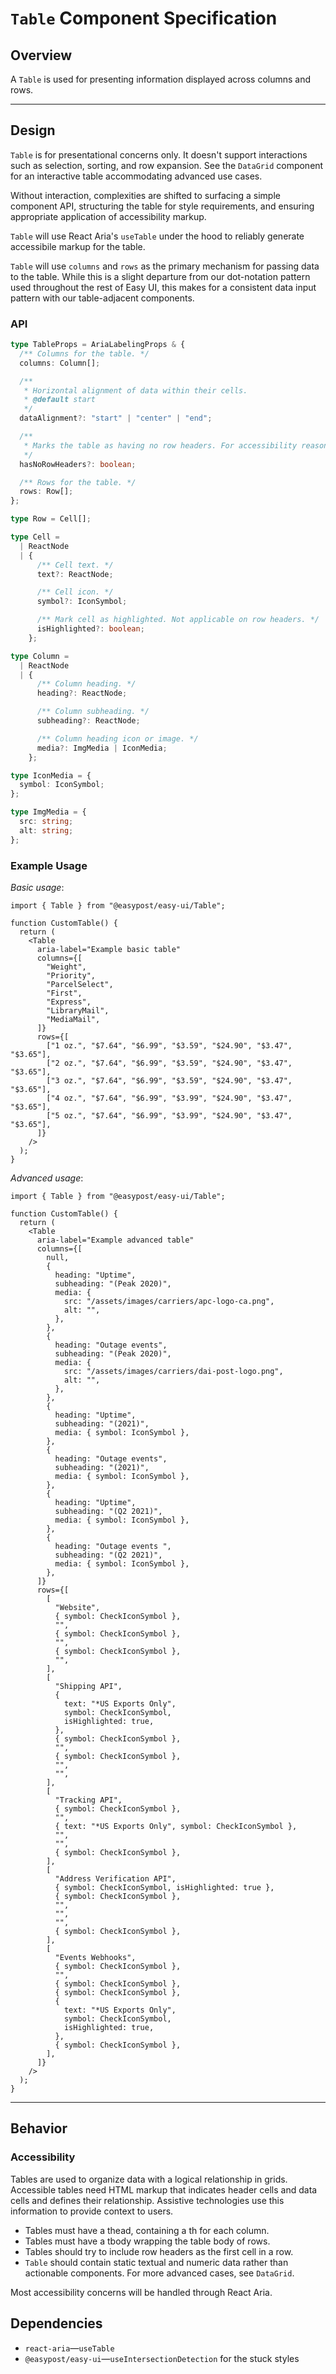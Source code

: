 # `Table` Component Specification

## Overview

A `Table` is used for presenting information displayed across columns and rows.

---

## Design

`Table` is for presentational concerns only. It doesn't support interactions such as selection, sorting, and row expansion. See the `DataGrid` component for an interactive table accommodating advanced use cases.

Without interaction, complexities are shifted to surfacing a simple component API, structuring the table for style requirements, and ensuring appropriate application of accessibility markup.

`Table` will use React Aria's `useTable` under the hood to reliably generate accessibile markup for the table.

`Table` will use `columns` and `rows` as the primary mechanism for passing data to the table. While this is a slight departure from our dot-notation pattern used throughout the rest of Easy UI, this makes for a consistent data input pattern with our table-adjacent components.

### API

```ts
type TableProps = AriaLabelingProps & {
  /** Columns for the table. */
  columns: Column[];

  /**
   * Horizontal alignment of data within their cells.
   * @default start
   */
  dataAlignment?: "start" | "center" | "end";

  /**
   * Marks the table as having no row headers. For accessibility reasons, this should be avoided when possible.
   */
  hasNoRowHeaders?: boolean;

  /** Rows for the table. */
  rows: Row[];
};

type Row = Cell[];

type Cell =
  | ReactNode
  | {
      /** Cell text. */
      text?: ReactNode;

      /** Cell icon. */
      symbol?: IconSymbol;

      /** Mark cell as highlighted. Not applicable on row headers. */
      isHighlighted?: boolean;
    };

type Column =
  | ReactNode
  | {
      /** Column heading. */
      heading?: ReactNode;

      /** Column subheading. */
      subheading?: ReactNode;

      /** Column heading icon or image. */
      media?: ImgMedia | IconMedia;
    };

type IconMedia = {
  symbol: IconSymbol;
};

type ImgMedia = {
  src: string;
  alt: string;
};
```

### Example Usage

_Basic usage_:

```tsx
import { Table } from "@easypost/easy-ui/Table";

function CustomTable() {
  return (
    <Table
      aria-label="Example basic table"
      columns={[
        "Weight",
        "Priority",
        "ParcelSelect",
        "First",
        "Express",
        "LibraryMail",
        "MediaMail",
      ]}
      rows={[
        ["1 oz.", "$7.64", "$6.99", "$3.59", "$24.90", "$3.47", "$3.65"],
        ["2 oz.", "$7.64", "$6.99", "$3.59", "$24.90", "$3.47", "$3.65"],
        ["3 oz.", "$7.64", "$6.99", "$3.59", "$24.90", "$3.47", "$3.65"],
        ["4 oz.", "$7.64", "$6.99", "$3.99", "$24.90", "$3.47", "$3.65"],
        ["5 oz.", "$7.64", "$6.99", "$3.99", "$24.90", "$3.47", "$3.65"],
      ]}
    />
  );
}
```

_Advanced usage_:

```tsx
import { Table } from "@easypost/easy-ui/Table";

function CustomTable() {
  return (
    <Table
      aria-label="Example advanced table"
      columns={[
        null,
        {
          heading: "Uptime",
          subheading: "(Peak 2020)",
          media: {
            src: "/assets/images/carriers/apc-logo-ca.png",
            alt: "",
          },
        },
        {
          heading: "Outage events",
          subheading: "(Peak 2020)",
          media: {
            src: "/assets/images/carriers/dai-post-logo.png",
            alt: "",
          },
        },
        {
          heading: "Uptime",
          subheading: "(2021)",
          media: { symbol: IconSymbol },
        },
        {
          heading: "Outage events",
          subheading: "(2021)",
          media: { symbol: IconSymbol },
        },
        {
          heading: "Uptime",
          subheading: "(Q2 2021)",
          media: { symbol: IconSymbol },
        },
        {
          heading: "Outage events ",
          subheading: "(Q2 2021)",
          media: { symbol: IconSymbol },
        },
      ]}
      rows={[
        [
          "Website",
          { symbol: CheckIconSymbol },
          "",
          { symbol: CheckIconSymbol },
          "",
          { symbol: CheckIconSymbol },
          "",
        ],
        [
          "Shipping API",
          {
            text: "*US Exports Only",
            symbol: CheckIconSymbol,
            isHighlighted: true,
          },
          { symbol: CheckIconSymbol },
          "",
          { symbol: CheckIconSymbol },
          "",
          "",
        ],
        [
          "Tracking API",
          { symbol: CheckIconSymbol },
          "",
          { text: "*US Exports Only", symbol: CheckIconSymbol },
          "",
          "",
          { symbol: CheckIconSymbol },
        ],
        [
          "Address Verification API",
          { symbol: CheckIconSymbol, isHighlighted: true },
          { symbol: CheckIconSymbol },
          "",
          "",
          "",
          { symbol: CheckIconSymbol },
        ],
        [
          "Events Webhooks",
          { symbol: CheckIconSymbol },
          "",
          { symbol: CheckIconSymbol },
          { symbol: CheckIconSymbol },
          {
            text: "*US Exports Only",
            symbol: CheckIconSymbol,
            isHighlighted: true,
          },
          { symbol: CheckIconSymbol },
        ],
      ]}
    />
  );
}
```

---

## Behavior

### Accessibility

Tables are used to organize data with a logical relationship in grids. Accessible tables need HTML markup that indicates header cells and data cells and defines their relationship. Assistive technologies use this information to provide context to users.

- Tables must have a thead, containing a th for each column.
- Tables must have a tbody wrapping the table body of rows.
- Tables should try to include row headers as the first cell in a row.
- `Table` should contain static textual and numeric data rather than actionable components. For more advanced cases, see `DataGrid`.

Most accessibility concerns will be handled through React Aria.

## Dependencies

- `react-aria`—`useTable`
- `@easypost/easy-ui`—`useIntersectionDetection` for the stuck styles

